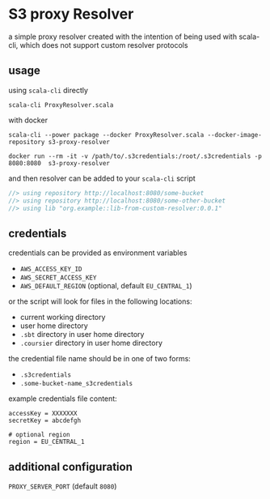# S3 proxy Resolver
a simple proxy resolver created with the intention of being used with scala-cli, which does not support custom resolver protocols

## usage
using `scala-cli` directly
```shell
scala-cli ProxyResolver.scala
```

with docker
```shell
scala-cli --power package --docker ProxyResolver.scala --docker-image-repository s3-proxy-resolver

docker run --rm -it -v /path/to/.s3credentials:/root/.s3credentials -p 8080:8080  s3-proxy-resolver
```

and then resolver can be added to your `scala-cli` script

```scala
//> using repository http://localhost:8080/some-bucket
//> using repository http://localhost:8080/some-other-bucket
//> using lib "org.example::lib-from-custom-resolver:0.0.1"

```
## credentials
credentials can be provided as environment variables

- `AWS_ACCESS_KEY_ID`
- `AWS_SECRET_ACCESS_KEY`
- `AWS_DEFAULT_REGION` (optional, default `EU_CENTRAL_1`)

or the script will look for files in the following locations:

- current working directory
- user home directory
- `.sbt` directory in user home directory
- `.coursier` directory in user home directory

the credential file name should be in one of two forms:

- `.s3credentials`
- `.some-bucket-name_s3credentials`

example credentials file content:
```properties
accessKey = XXXXXXX
secretKey = abcdefgh

# optional region
region = EU_CENTRAL_1
```

## additional configuration
`PROXY_SERVER_PORT` (default `8080`)

